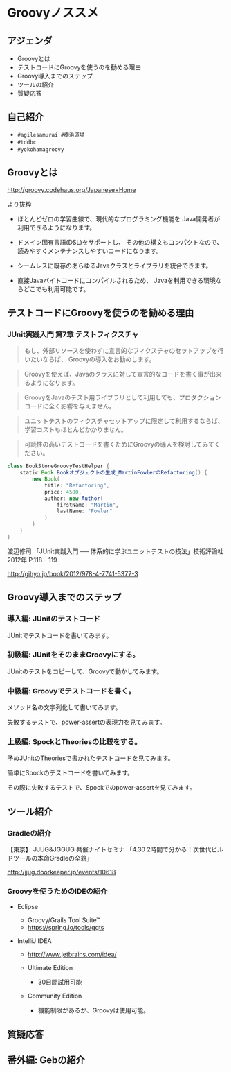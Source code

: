 Groovyノススメ
===================

## アジェンダ

* Groovyとは
* テストコードにGroovyを使うのを勧める理由
* Groovy導入までのステップ
* ツールの紹介
* 質疑応答


## 自己紹介

* `#agilesamurai #横浜道場`
* `#tddbc`
* `#yokohamagroovy`


## Groovyとは

http://groovy.codehaus.org/Japanese+Home

より抜粋

* ほとんどゼロの学習曲線で、現代的なプログラミング機能を
  Java開発者が利用できるようになります。

* ドメイン固有言語(DSL)をサポートし、
  その他の構文もコンパクトなので、
  読みやすくメンテナンスしやすいコードになります。

* シームレスに既存のあらゆるJavaクラスとライブラリを統合できます。

* 直接Javaバイトコードにコンパイルされるため、
  Javaを利用できる環境ならどこでも利用可能です。


## テストコードにGroovyを使うのを勧める理由

### JUnit実践入門 第7章 テストフィクスチャ


> もし、外部リソースを使わずに宣言的なフィクスチャのセットアップを行いたいならば、
Groovyの導入をお勧めします。

>Groovyを使えば、Javaのクラスに対して宣言的なコードを書く事が出来るようになります。

> GroovyをJavaのテスト用ライブラリとして利用しても、プロダクションコードに全く影響を与えません。

> ユニットテストのフィクスチャセットアップに限定して利用するならば、
学習コストもほとんどかかりません。

> 可読性の高いテストコードを書くためにGroovyの導入を検討してみてください。


```groovy
class BookStoreGroovyTestHelper {
	static Book Bookオブジェクトの生成_MartinFowlerのRefactoring() {
		new Book(
			title: "Refactoring",
			price: 4500,
			author: new Author(
				firstName: "Martin",
				lastName: "Fowler"
			)
		)
	}
}
```

渡辺修司 「JUnit実践入門 ── 体系的に学ぶユニットテストの技法」技術評論社 2012年 P.118 - 119

http://gihyo.jp/book/2012/978-4-7741-5377-3


## Groovy導入までのステップ

### 導入編: JUnitのテストコード

JUnitでテストコードを書いてみます。


### 初級編: JUnitをそのままGroovyにする。

JUnitのテストをコピーして、Groovyで動かしてみます。


### 中級編: Groovyでテストコードを書く。

メソッド名の文字列化して書いてみます。

失敗するテストで、power-assertの表現力を見てみます。


### 上級編: SpockとTheoriesの比較をする。

予めJUnitのTheoriesで書かれたテストコードを見てみます。

簡単にSpockのテストコードを書いてみます。

その際に失敗するテストで、Spockでのpower-assertを見てみます。


## ツール紹介

### Gradleの紹介

【東京】 JJUG&JGGUG 共催ナイトセミナ 「4.30 2時間で分かる！次世代ビルドツールの本命Gradleの全貌」

http://jjug.doorkeeper.jp/events/10618


### Groovyを使うためのIDEの紹介

* Eclipse
	- Groovy/Grails Tool Suite™
	- https://spring.io/tools/ggts

* IntelliJ IDEA
	- http://www.jetbrains.com/idea/

	- Ultimate Edition
		+ 30日間試用可能

	- Community Edition
		+ 機能制限があるが、Groovyは使用可能。


## 質疑応答


## 番外編: Gebの紹介
